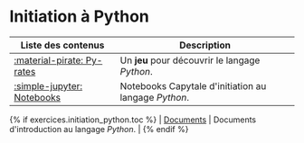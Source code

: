 # Initiation à Python

| Liste des contenus                              | Description                         |
| ----------------------------------------------- | ----------------------------------- |
| [:material-pirate: Py-rates](https://py-rates.org/) | Un **jeu** pour découvrir le langage *Python*. |
| [:simple-jupyter: Notebooks](notebooks.md) | Notebooks Capytale d'initiation au langage *Python*. |
{% if exercices.initiation_python.toc %}
| [Documents](documents.md) | Documents d'introduction au langage *Python*. |
{% endif %}